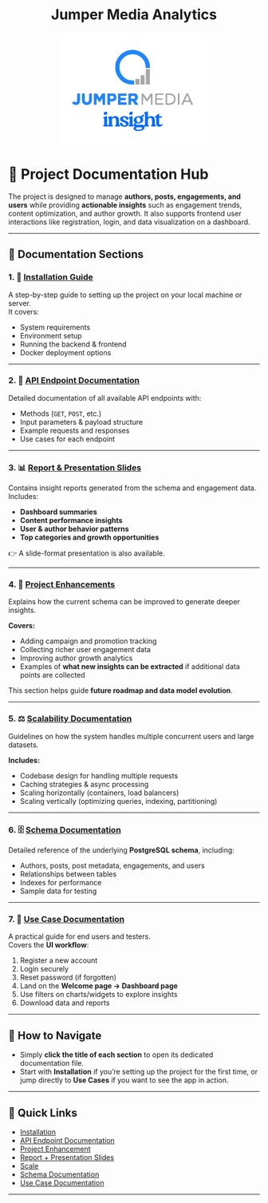 <h1 style="text-align: center;">Jumper Media Analytics</h1>

<p align="center">
  <img src="assets/others/jumper_media_layout.png" alt="Description" width="300"/>
</p>

# 📘 Project Documentation Hub

The project is designed to manage **authors, posts, engagements, and users** while providing **actionable insights** such as engagement trends, content optimization, and author growth. It also supports frontend user interactions like registration, login, and data visualization on a dashboard.

---

## 📂 Documentation Sections

### 1. 🔧 [Installation Guide](markdown/installation.md)
A step-by-step guide to setting up the project on your local machine or server.  
It covers:
- System requirements  
- Environment setup  
- Running the backend & frontend  
- Docker deployment options

---

### 2. 📡 [API Endpoint Documentation](markdown/api_endpoints.md)
Detailed documentation of all available API endpoints with:  
- Methods (`GET`, `POST`, etc.)  
- Input parameters & payload structure  
- Example requests and responses  
- Use cases for each endpoint  

---

### 3. 📊 [Report & Presentation Slides](markdown/report.md)
Contains insight reports generated from the schema and engagement data.  
Includes:  
- **Dashboard summaries**  
- **Content performance insights**  
- **User & author behavior patterns**  
- **Top categories and growth opportunities**  

👉 A slide-format presentation is also available.

---

### 4. 🚀 [Project Enhancements](markdown/enhancement.md)
Explains how the current schema can be improved to generate deeper insights.  

**Covers:**
- Adding campaign and promotion tracking  
- Collecting richer user engagement data  
- Improving author growth analytics  
- Examples of **what new insights can be extracted** if additional data points are collected  

This section helps guide **future roadmap and data model evolution**.

---

### 5. ⚖️ [Scalability Documentation](markdown/scale.md)
Guidelines on how the system handles multiple concurrent users and large datasets.  

**Includes:**
- Codebase design for handling multiple requests  
- Caching strategies & async processing  
- Scaling horizontally (containers, load balancers)  
- Scaling vertically (optimizing queries, indexing, partitioning)  

---

### 6. 🗄️ [Schema Documentation](markdown/schema.md)
Detailed reference of the underlying **PostgreSQL schema**, including:  
- Authors, posts, post metadata, engagements, and users  
- Relationships between tables  
- Indexes for performance  
- Sample data for testing  

---

### 7. 🧭 [Use Case Documentation](markdown/usecase.md)
A practical guide for end users and testers.  
Covers the **UI workflow**:  
1. Register a new account  
2. Login securely  
3. Reset password (if forgotten)  
4. Land on the **Welcome page → Dashboard page**  
5. Use filters on charts/widgets to explore insights  
6. Download data and reports  

---


## 🧭 How to Navigate
- Simply **click the title of each section** to open its dedicated documentation file.  
- Start with **Installation** if you’re setting up the project for the first time, or jump directly to **Use Cases** if you want to see the app in action.

---

## 📌 Quick Links

- [Installation](markdown/installation.md)  
- [API Endpoint Documentation](markdown/api_endpoints.md)  
- [Project Enhancement](markdown/enhancement.md)  
- [Report + Presentation Slides](markdown/report.md)  
- [Scale](markdown/scale.md)  
- [Schema Documentation](markdown/schema.md)  
- [Use Case Documentation](markdown/usecase.md)  

---
